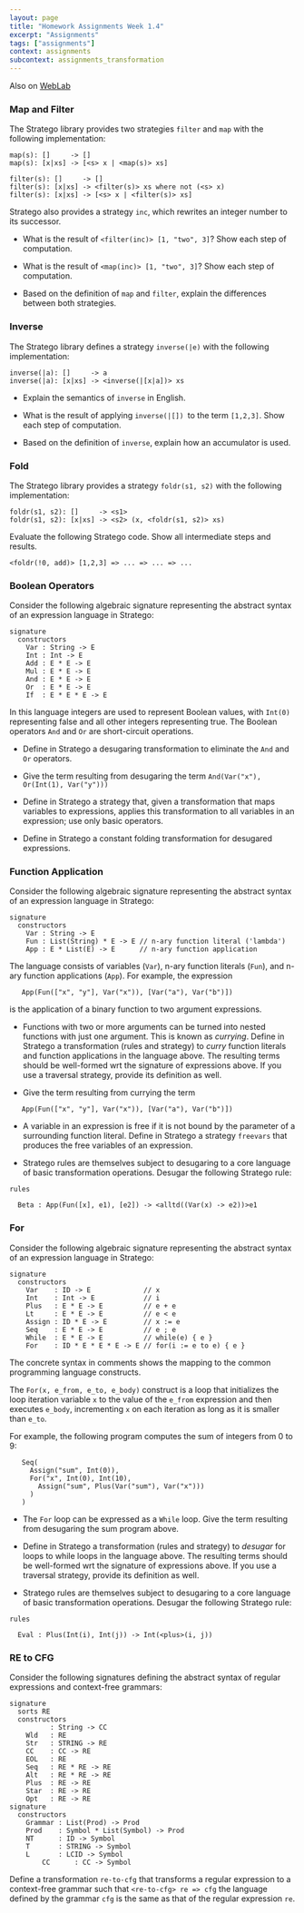 ```yaml
---
layout: page
title: "Homework Assignments Week 1.4"
excerpt: "Assignments"
tags: ["assignments"]
context: assignments
subcontext: assignments_transformation
---
```


Also on [WebLab](https://weblab.tudelft.nl/cs4200/2019-2020/assignment/20458/view)

### Map and Filter

The Stratego library provides two strategies `filter` and `map` with the following implementation:

```
map(s): []     -> []
map(s): [x|xs] -> [<s> x | <map(s)> xs]

filter(s): []     -> []
filter(s): [x|xs] -> <filter(s)> xs where not (<s> x)
filter(s): [x|xs] -> [<s> x | <filter(s)> xs]
```

Stratego also provides a strategy `inc`, which rewrites an integer number to its successor.

- What is the result of `<filter(inc)> [1, "two", 3]`? Show each step of computation.

- What is the result of `<map(inc)> [1, "two", 3]`? Show each step of computation.

- Based on the definition of `map` and `filter`, explain the differences between both strategies.

### Inverse

The Stratego library defines a strategy `inverse(|e)` with the following implementation:

```
inverse(|a): []     -> a
inverse(|a): [x|xs] -> <inverse(|[x|a])> xs
```

- Explain the semantics of `inverse` in English.

- What is the result of applying `inverse(|[]) `to the term `[1,2,3]`. Show each step of computation.

- Based on the definition of `inverse`, explain how an accumulator is used.

### Fold

The Stratego library provides a strategy `foldr(s1, s2)` with the following implementation:

```
foldr(s1, s2): []     -> <s1>
foldr(s1, s2): [x|xs] -> <s2> (x, <foldr(s1, s2)> xs)
```

Evaluate the following Stratego code. Show all intermediate steps and results.

```
<foldr(!0, add)> [1,2,3] => ... => ... => ...
```

### Boolean Operators

Consider the following algebraic signature representing the
abstract syntax of an expression language in Stratego:

```
signature
  constructors
    Var : String -> E
    Int : Int -> E
    Add : E * E -> E
    Mul : E * E -> E
    And : E * E -> E
    Or  : E * E -> E
    If  : E * E * E -> E
```

In this language integers are used to represent Boolean values, with
`Int(0)` representing false and all other integers representing true.
The Boolean operators `And` and `Or` are short-circuit operations.

- Define in Stratego a desugaring transformation to eliminate the `And` and `Or` operators.

- Give the term resulting from desugaring the term
`And(Var("x"), Or(Int(1), Var("y")))`

- Define in Stratego a strategy that, given a transformation that maps variables to expressions, applies this transformation to all variables in an expression; use only basic operators.

- Define in Stratego a constant folding transformation for desugared expressions.

### Function Application

Consider the following algebraic signature representing the
abstract syntax of an expression language in
Stratego:

```
signature
  constructors
    Var : String -> E
    Fun : List(String) * E -> E // n-ary function literal ('lambda')
    App : E * List(E) -> E      // n-ary function application
```

The language consists of variables (`Var`), n-ary function literals (`Fun`), and n-ary function applications (`App`). For example, the expression

```
   App(Fun(["x", "y"], Var("x")), [Var("a"), Var("b")])
```

is the application of a binary function to two argument expressions.

- Functions with two or more arguments can be turned into nested functions with just one argument. This is known as _currying_. Define in Stratego a transformation (rules and strategy) to _curry_ function literals and function applications in the language above. The resulting terms should be well-formed wrt the signature of expressions above. If you use a traversal strategy, provide its definition as well.

- Give the term resulting from currying the term

```
   App(Fun(["x", "y"], Var("x")), [Var("a"), Var("b")])
```

- A variable in an expression is free if it is not bound by the parameter of a surrounding function literal.
Define in Stratego a strategy `freevars` that produces the free variables of an expression.

- Stratego rules are themselves subject to desugaring to a core language of basic transformation operations. Desugar the following Stratego rule:

```
rules

  Beta : App(Fun([x], e1), [e2]) -> <alltd((Var(x) -> e2))>e1
```

### For

Consider the following algebraic signature representing the
abstract syntax of an expression language in Stratego:

```
signature
  constructors
    Var    : ID -> E             // x
    Int    : Int -> E            // i
    Plus   : E * E -> E          // e + e
    Lt     : E * E -> E          // e < e
    Assign : ID * E -> E         // x := e
    Seq    : E * E -> E          // e ; e
    While  : E * E -> E          // while(e) { e }
    For    : ID * E * E * E -> E // for(i := e to e) { e }
```

The concrete syntax in comments shows the mapping to the common programming language constructs.

The `For(x, e_from, e_to, e_body)` construct is a loop that initializes the loop iteration variable `x` to the value of the `e_from` expression and then executes `e_body`, incrementing `x` on each iteration as long as it is smaller than `e_to`.

For example, the following program computes the sum of integers from $0$ to $9$:

```
   Seq(
     Assign("sum", Int(0)),
     For("x", Int(0), Int(10),
       Assign("sum", Plus(Var("sum"), Var("x")))
     )
   )
```
- The `For` loop can be expressed as a `While` loop. Give the term resulting from desugaring the sum program above.

- Define in Stratego a transformation (rules and strategy) to _desugar_ for loops to while loops in the language above. The resulting terms should be well-formed wrt the signature of expressions above. If you use a traversal strategy, provide its definition as well.

- Stratego rules are themselves subject to desugaring to a core language of basic transformation operations. Desugar the following Stratego rule:

```
rules

  Eval : Plus(Int(i), Int(j)) -> Int(<plus>(i, j))
```

### RE to CFG

Consider the following signatures defining the abstract syntax of regular expressions and context-free grammars:

```
signature
  sorts RE
  constructors
          : String -> CC
    Wld   : RE
    Str   : STRING -> RE
    CC    : CC -> RE
    EOL   : RE
    Seq   : RE * RE -> RE
    Alt   : RE * RE -> RE
    Plus  : RE -> RE
    Star  : RE -> RE
    Opt   : RE -> RE
signature
  constructors
    Grammar : List(Prod) -> Prod
    Prod    : Symbol * List(Symbol) -> Prod
    NT      : ID -> Symbol
    T       : STRING -> Symbol
    L       : LCID -> Symbol
		CC      : CC -> Symbol
```

Define a transformation `re-to-cfg` that transforms a regular expression to a context-free grammar such that `<re-to-cfg> re => cfg` the language defined by the grammar `cfg` is the same as that of the regular expression `re`.
